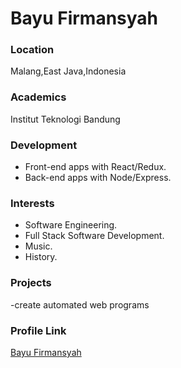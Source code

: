 # Bayu Firmansyah

### Location

Malang,East Java,Indonesia

### Academics

Institut Teknologi Bandung

### Development

- Front-end apps with React/Redux.
- Back-end apps with Node/Express.

### Interests

- Software Engineering.
- Full Stack Software Development.
- Music.
- History.

### Projects

-create automated web programs

### Profile Link

[Bayu Firmansyah](https://github.com/BayuFirmansyaah)